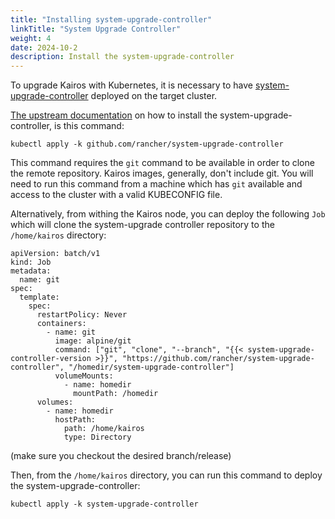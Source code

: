 ```yaml
---
title: "Installing system-upgrade-controller"
linkTitle: "System Upgrade Controller"
weight: 4
date: 2024-10-2
description: Install the system-upgrade-controller
---
```


To upgrade Kairos with Kubernetes, it is necessary to have [system-upgrade-controller](https://github.com/rancher/system-upgrade-controller) deployed on the target cluster.

[The upstream documentation](https://github.com/rancher/system-upgrade-controller#deploying) on how to install the system-upgrade-controller, is this command:

```
kubectl apply -k github.com/rancher/system-upgrade-controller
```

This command requires the `git` command to be available in order to clone the remote repository. Kairos images, generally, don't include git. You will need to run this command from a machine which has `git` available and access to the cluster with a valid KUBECONFIG file.

Alternatively, from withing the Kairos node, you can deploy the following `Job` which will clone the system-upgrade controller repository to the `/home/kairos` directory:

```
apiVersion: batch/v1
kind: Job
metadata:
  name: git
spec:
  template:
    spec:
      restartPolicy: Never
      containers:
        - name: git
          image: alpine/git
          command: ["git", "clone", "--branch", "{{< system-upgrade-controller-version >}}", "https://github.com/rancher/system-upgrade-controller", "/homedir/system-upgrade-controller"]
          volumeMounts:
            - name: homedir
              mountPath: /homedir
      volumes:
        - name: homedir
          hostPath:
            path: /home/kairos
            type: Directory
```

(make sure you checkout the desired branch/release)

Then, from the `/home/kairos` directory, you can run this command to deploy the system-upgrade-controller:

```
kubectl apply -k system-upgrade-controller
```
